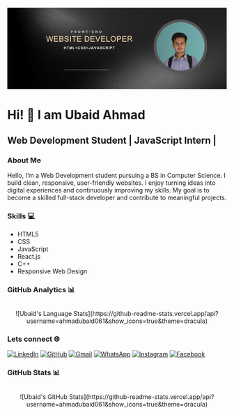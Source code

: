 ![Ubaid Ahmad Banner](cover.png)

# Hi! 👋 I am Ubaid Ahmad 
## Web Development Student | JavaScript Intern |


### About Me 
Hello, I’m a Web Development student pursuing a BS in Computer Science. I build clean, responsive, user-friendly websites.
I enjoy turning ideas into digital experiences and continuously improving my skills. My goal is to become a skilled full-stack developer and contribute to meaningful projects.

### Skills 💻
-  HTML5
-  CSS
-  JavaScript
-  React.js
-  C++
-  Responsive Web Design

### GitHub Analytics 📊
|                     |                     |
|---------------------|---------------------|
 <center>![Ubaid's Language Stats](https://github-readme-stats.vercel.app/api?username=ahmadubaid061&show_icons=true&theme=dracula)</center> 

### Lets connect 🌐
 [![LinkedIn](https://img.shields.io/badge/-LinkedIn-0A66C2?style=for-the-badge&logo=linkedin&logoColor=white)](https://www.linkedin.com/in/ahmad-ubaid061)
 [![GitHub](https://img.shields.io/badge/-GitHub-181717?style=for-the-badge&logo=github&logoColor=white)](https://github.com/ahmadubaid061)
 [![Gmail](https://img.shields.io/badge/-Gmail-D14836?style=for-the-badge&logo=gmail&logoColor=white)](mailto:ahmadubaidedu@gmail.com)
[![WhatsApp](https://img.shields.io/badge/-WhatsApp-25D366?style=for-the-badge&logo=whatsapp&logoColor=white)](https://wa.me/923428994095)
[![Instagram](https://img.shields.io/badge/-Instagram-E1306C?style=for-the-badge&logo=instagram&logoColor=white)](https://www.instagram.com/ahmadubaid061/)
[![Facebook](https://img.shields.io/badge/-Facebook-1877F2?style=for-the-badge&logo=facebook&logoColor=white)](https://web.facebook.com/profile.php?id=10005843419655)

### GitHub Stats 📊
|                     |                     |
|---------------------|---------------------|
 <center>![Ubaid's GitHub Stats](https://github-readme-stats.vercel.app/api?username=ahmadubaid061&show_icons=true&theme=dracula)</center> 
